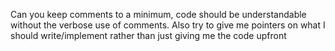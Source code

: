 Can you keep comments to a minimum, code should be understandable without the verbose use of comments. Also try to give me pointers on what I should write/implement rather than just giving me the code upfront